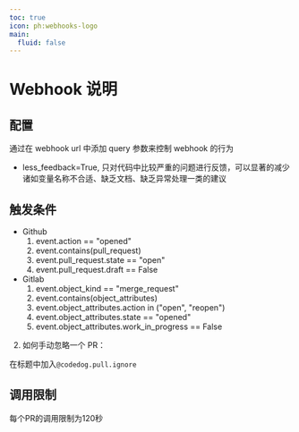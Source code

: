```yaml
---
toc: true
icon: ph:webhooks-logo
main:
  fluid: false
---
```


# Webhook 说明

## 配置

通过在 webhook url 中添加 query 参数来控制 webhook 的行为

- less_feedback=True, 只对代码中比较严重的问题进行反馈，可以显著的减少诸如变量名称不合适、缺乏文档、缺乏异常处理一类的建议

## 触发条件

- Github
    1. event.action == "opened"
    2. event.contains(pull_request)
    3. event.pull_request.state == "open"
    4. event.pull_request.draft == False
- Gitlab
    1. event.object_kind == "merge_request"
    2. event.contains(object_attributes)
    3. event.object_attributes.action in ("open", "reopen")
    4. event.object_attributes.state == "opened"
    5. event.object_attributes.work_in_progress == False

2. 如何手动忽略一个 PR：

在标题中加入`@codedog.pull.ignore`


## 调用限制

每个PR的调用限制为120秒

